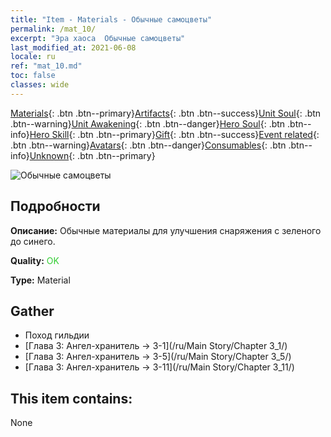 ```yaml
---
title: "Item - Materials - Обычные самоцветы"
permalink: /mat_10/
excerpt: "Эра хаоса  Обычные самоцветы"
last_modified_at: 2021-06-08
locale: ru
ref: "mat_10.md"
toc: false
classes: wide
---
```

 [Materials](/ItemsRU/){: .btn .btn--primary}[Artifacts](/ItemsRU/Artifacts/){: .btn .btn--success}[Unit Soul](/ItemsRU/UnitSoul/){: .btn .btn--warning}[Unit Awakening](/ItemsRU/UnitAwakening/){: .btn .btn--danger}[Hero Soul](/ItemsRU/HeroSoul/){: .btn .btn--info}[Hero Skill](/ItemsRU/HeroSkill/){: .btn .btn--primary}[Gift](/ItemsRU/Gift/){: .btn .btn--success}[Event related](/ItemsRU/Events/){: .btn .btn--warning}[Avatars](/ItemsRU/Avatars/){: .btn .btn--danger}[Consumables](/ItemsRU/Consumables/){: .btn .btn--info}[Unknown](/ItemsRU/Unknown/){: .btn .btn--primary}

 ![Обычные самоцветы](/images/t/i_cailiao_baoshi1.png)

## Подробности
 **Описание:** Обычные материалы для улучшения снаряжения c зеленого до синего.

 **Quality:** <span style="color: #32CD32">OK</span>

 **Type:** Material

## Gather

*    Поход гильдии 
*    [Глава 3: Ангел-хранитель -> 3-1](/ru/Main Story/Chapter 3_1/) 
*    [Глава 3: Ангел-хранитель -> 3-5](/ru/Main Story/Chapter 3_5/) 
*    [Глава 3: Ангел-хранитель -> 3-11](/ru/Main Story/Chapter 3_11/) 

## This item contains:

  None

